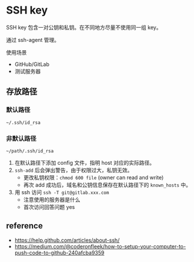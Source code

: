 # SSH key

SSH key 包含一对公钥和私钥。在不同地方尽量不使用同一组 key。

通过 ssh-agent 管理。

使用场景
- GitHub/GitLab
- 测试服务器

## 存放路径

### 默认路径

`~/.ssh/id_rsa`

### 非默认路径

`~/path/.ssh/id_rsa`

1. 在默认路径下添加 config 文件，指明 host 对应的实际路径。
2. `ssh-add` 后会弹出警告，由于权限过大，私钥无效。 
   - 更改私钥权限：`chmod 600 file` (owner can read and write)
   - 再次 add 成功后，域名和公钥信息保存在默认路径下的 `known_hosts` 中。
3. 用 ssh 访问 `ssh -T git@gitlab.xxx.com` 
   - 注意使用的服务器是什么
   - 首次访问回答问题 yes

## reference

- https://help.github.com/articles/about-ssh/
- https://medium.com/@coderonfleek/how-to-setup-your-computer-to-push-code-to-github-240afcba9359